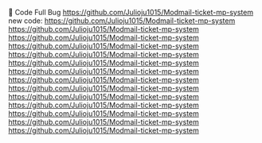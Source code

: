 🤮 Code Full Bug 
https://github.com/Julioju1015/Modmail-ticket-mp-system
new code:
 https://github.com/Julioju1015/Modmail-ticket-mp-system
https://github.com/Julioju1015/Modmail-ticket-mp-system
https://github.com/Julioju1015/Modmail-ticket-mp-system
https://github.com/Julioju1015/Modmail-ticket-mp-system
https://github.com/Julioju1015/Modmail-ticket-mp-system
https://github.com/Julioju1015/Modmail-ticket-mp-system
https://github.com/Julioju1015/Modmail-ticket-mp-system
https://github.com/Julioju1015/Modmail-ticket-mp-system
https://github.com/Julioju1015/Modmail-ticket-mp-system
https://github.com/Julioju1015/Modmail-ticket-mp-system
https://github.com/Julioju1015/Modmail-ticket-mp-system
https://github.com/Julioju1015/Modmail-ticket-mp-system
https://github.com/Julioju1015/Modmail-ticket-mp-system
https://github.com/Julioju1015/Modmail-ticket-mp-system
